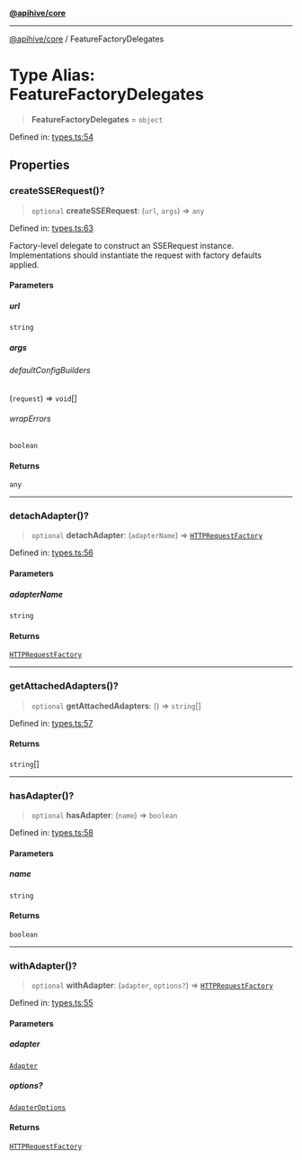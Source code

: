 [**@apihive/core**](../README.md)

***

[@apihive/core](../globals.md) / FeatureFactoryDelegates

# Type Alias: FeatureFactoryDelegates

> **FeatureFactoryDelegates** = `object`

Defined in: [types.ts:54](https://github.com/cleverplatypus/apihive-core/blob/07013091b03a0f47e51724fb271d78c36a50ebbd/src/types.ts#L54)

## Properties

### createSSERequest()?

> `optional` **createSSERequest**: (`url`, `args`) => `any`

Defined in: [types.ts:63](https://github.com/cleverplatypus/apihive-core/blob/07013091b03a0f47e51724fb271d78c36a50ebbd/src/types.ts#L63)

Factory-level delegate to construct an SSERequest instance.
Implementations should instantiate the request with factory defaults applied.

#### Parameters

##### url

`string`

##### args

###### defaultConfigBuilders

(`request`) => `void`[]

###### wrapErrors

`boolean`

#### Returns

`any`

***

### detachAdapter()?

> `optional` **detachAdapter**: (`adapterName`) => [`HTTPRequestFactory`](../classes/HTTPRequestFactory.md)

Defined in: [types.ts:56](https://github.com/cleverplatypus/apihive-core/blob/07013091b03a0f47e51724fb271d78c36a50ebbd/src/types.ts#L56)

#### Parameters

##### adapterName

`string`

#### Returns

[`HTTPRequestFactory`](../classes/HTTPRequestFactory.md)

***

### getAttachedAdapters()?

> `optional` **getAttachedAdapters**: () => `string`[]

Defined in: [types.ts:57](https://github.com/cleverplatypus/apihive-core/blob/07013091b03a0f47e51724fb271d78c36a50ebbd/src/types.ts#L57)

#### Returns

`string`[]

***

### hasAdapter()?

> `optional` **hasAdapter**: (`name`) => `boolean`

Defined in: [types.ts:58](https://github.com/cleverplatypus/apihive-core/blob/07013091b03a0f47e51724fb271d78c36a50ebbd/src/types.ts#L58)

#### Parameters

##### name

`string`

#### Returns

`boolean`

***

### withAdapter()?

> `optional` **withAdapter**: (`adapter`, `options?`) => [`HTTPRequestFactory`](../classes/HTTPRequestFactory.md)

Defined in: [types.ts:55](https://github.com/cleverplatypus/apihive-core/blob/07013091b03a0f47e51724fb271d78c36a50ebbd/src/types.ts#L55)

#### Parameters

##### adapter

[`Adapter`](../interfaces/Adapter.md)

##### options?

[`AdapterOptions`](../interfaces/AdapterOptions.md)

#### Returns

[`HTTPRequestFactory`](../classes/HTTPRequestFactory.md)
